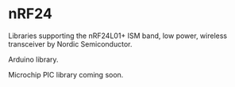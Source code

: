 # nRF24
Libraries supporting the nRF24L01+ ISM band, low power, wireless transceiver by Nordic Semiconductor.

Arduino library.

Microchip PIC library coming soon.
